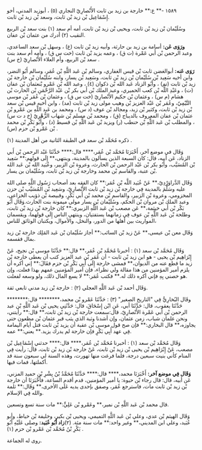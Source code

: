 ١٥٨٩ -** ع:** خارجة بن زيد بن ثابت الأَنْصارِيّ النجاري (٥) ، أبوزيد المدني، أخو إِسْمَاعِيل بْن زيد بْن ثابت، وسعد بْن زيد بْن ثابت.

وسُلَيْمان بْن زيد بْن ثابت، ويحيى بْن زيد بْن ثابت، أمه أم سعد (١) بنت سعد بْن الربيع النقيب (٢) أدرك من عثمان بْن عفان.

**ورَوَى عَن:** أسامة بن زيد بن حارثة، وأبيه زيد بْن ثابت (ع) ، وسهل بْن سعد الساعدي، وعبد الرحمن بْن أَبي عَمْرة (ت ق) ، وعمه يزيد بْن ثابت (خت س ق) ، وأمه أم سعد بنت سعد بْن الربيع، وأم العلاء الأَنْصارِيّ (خ س) .

**رَوَى عَنه:** أبوالغضن ثابت بْن قيس الغفاري، وسالم بْن عَبد اللَّهِ بْن عُمَر، وسالم أَبُو النضر، وابن أخيه سَعِيد بْن سُلَيْمان بْن زيد بْن ثابت، وسَعِيد بْن يسار، وابنه سُلَيْمان بْن خارجة بْن زيد بْن ثابت (تم) ، وأَبُو الزناد عَبد الله بْن ذكوان (٤) ، وعبد الله بْن عَمْرو بْنعثمان بْن عفان (ت) ، وعَبْدِ اللَّه بْن كعب الحميري، وعبد الملك بْن أَبي بكر بْن عَبْد الرَّحْمَنِ بْن الحارث بْن هشام (م س) ، وعثمان بْن حكيم الأَنْصارِيّ (خت س ق) ، وعثمان بْن عُمَر بْن موسى التَّيْمِيّ، وعُمَر بْن عَبْد العزيز بْن وهيب مولى زيد بْن ثابت (مد) ، وابن أخيه قيس بْن سعد بْن زيد بْن ثابت، وكثير بْن زيد، ومجالد بْن عوف (د س) ، ومحمد بن عَبد اللَّهِ بن عَمْرو بْن عثمان بْن عفان المعروف بالديباج (ق) ، ومحمد بْن مسلم بْن شهاب الزُّهْرِيّ (خ د ت س) ، والمطلب بْن عَبد اللَّهِ بْن حنطب (ر) ويزيد بْن عَبد اللَّهِ بْن قسيط (د) ، وأَبُو بَكْرِ بْن محمد بْن عَمْرو بْن حزم (س) .

ذكره مُحَمَّد بْن سعد في الطبقة الثانية من أهل المدينة (١) .

وَقَال في موضع آخر، أَخْبَرَنَا مُحَمَّد بْن عُمَر،**** قال:**** حَدَّثَنَا عَبْد الرحمن بْن أَبي الزناد، عَن أبيه، قال: كان السبعة الذين يسألون بالمدينة، وينتهى،** إِلَى قولهم:** سَعِيد بْن المُسَيَّب، وأَبُو بكر بْن عَبْد الرحمن بْن الحارث، وعروة بْن الزبير، وعُبَيد الله بْن عَبد الله بْن عتبة، والقاسم بْن محمد وخارجة بْن زيد بْن ثابت، وسُلَيْمان بن يسار.

وَقَال الدَّراوَرْدِيّ،** عَنْ عُبَيد اللَّه بْن عُمَر:** كان الفقه بعد أصحاب رَسُول اللَّهِ صلى الله عليه وسَلَّمَ بالمدينة فِي خارجة بْن زيد بْن ثابت الأَنْصارِيّ، وسَعِيد بْن المُسَيَّب بْن حزن المخزومي، وعروة بْن الزبير، والقاسم بْن محمد بْن أَبي بَكْرٍ، وقبيصة بْن ذؤيب الخزاعي، وعبد الملك بْن مروان بْن الحكم، وسُلَيْمان بْن يسار مولى ميمونة بنت الحارث.وَقَال أَبُو بَكْر بْن أَبي خيثمة،** عَن مصعب بْن عَبد اللَّهِ الزبيري:** كان خارجة بْن زيد بْن ثابت، وطلحة بْن عَبد اللَّهِ بْن عوف فِي زمانهما يستفتيان، وينتهي الناس إِلَى قولهما، ويقسمان المواريث بين أهلها من الدور، والنخل، والأموال، ويكتبان الوثائق للناس،

وَقَال معن بْن عيسى،** عَنْ زيد بْن السائب:** أجاز سُلَيْمان بْن عَبد المَلِك خارجة بْن زيد بمال فقسمه.

وَقَال مُحَمَّد بْن سعد (١) : أخبرنا مُحَمَّد بْن عُمَر،** قال:** حَدَّثَنَا موسى بْن نجيح، عَنْ إِبْرَاهِيم بْن يحيى - هو ابن زيد بْن ثابت - أن عُمَر بْن عبد العزيز كتب أن يعطى خارجة بْن زيد ما قطع عنه من الديوان،** فمشى خارجة إِلَى أَبِي بَكْرِ بْن حزم فقَالَ:** إني أكره أن يلزم أمير المؤمنين من هذا مقالة ولي نظراء، فإن أمير المؤمنين عمهم بهذا فعلت، وإن هو خصني بِهِ فإني أكره ذلك له.** فكتب عُمَر:** لا يسع المال ذلك، ولو وسعه لفعلت.

وَقَال أحمد بْن عَبد اللَّهِ العجلي (٢) : خارجة بْن زيد مدني تابعي ثقة.

وقَال البُخارِيُّ فِي "التاريخ الصغير" (٣) : حَدَّثَنَا عَمْرو بْن محمد،******** قال:******** حَدَّثَنَا يعقوب، قال: حَدَّثَنَا أبي، عَنِ ابْن إِسْحَاقَ، قال: حَدَّثَنِي يحيى بْن عَبد اللَّهِ بْن عبد الرحمن بْن أَبي عَمْرة الأَنْصارِيّ، قال:سمعت خارجة بْن زيد بْن ثابت،** قال:** رأيتني، ونحن غلمان شباب، زمن عثمان، وإن أشدنا وثبة الذي يثب قبر عثمان بْن مظعون حتى يجاوزه،** قال البخاري:** فإن صح قول موسى بْن عقبة أن يزيد بْن ثابت قتل أيام اليمامة فِي عهد أَبِي بَكْرٍ فإن خارجة لم يدرك يزيد.** يعني:** عمه.

وَقَال مُحَمَّد بْن سعد (١) : أخبرنا مُحَمَّد بْن عُمَر،**** قال:**** حدثني إِسْمَاعِيل بْن مصعب، عَنْ إِبْرَاهِيم بْن يحيى بْن زيد بْن ثابت، عَنْ خارجة بْن زيد بْن ثابت، قال: رأيت فِي المنام كأني بنيت سبعين درجة، فلما فرغت منها تهورت، وهذه السنة لي سبعون سنة قد أكملتها، فمات فيها.

**وَقَال فِي موضع آخر:** أَخْبَرَنَا محمد،**** قال:**** حَدَّثَنَا مُحَمَّدُ بْنُ بِشْرِ بْنِ حميد المزني، عَن أبيه، قال: قال رجاء بْن حيوة: يا أمير المؤمنين، قدم أقدم الساعة، فأَخْبَرَنَا أن خارجة بْن زيد بْن ثابت مات، فاسترجع عُمَر، وصفق بإحدى يديه عَلَى الأخرى،** وَقَال:** ثلمة والله فِي الإسلام.

قال محمد بْن عَبد اللَّهِ بْن نمير،** وعَمْرو بْن عَلِيٍّ:** مات سنة تسع وتسعين.

وَقَال الهيثم بْن عدي، وعلي بْن عَبد اللَّهِ التميمي، ويحيى بْن بكير، وخليفة بْن خياط، وأبو عُبَيد، وعلي ابن المديني،** وغير واحد:** مات سنة مئة. (٢)**زاد أَبُو عُبَيد:** وصلى عَلَيْهِ أَبُو بَكْرِ بْنُ مُحَمَّد بْن عَمْرو بْن حزم (١) .

روى له الجماعة.